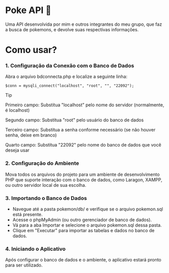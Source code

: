 <h1>Poke API 🔎</h1>
<p>Uma API desenvolvida por mim e outros integrantes do meu grupo, que faz a busca de pokemons, e devolve suas respectivas informações.</p>

<h1>Como usar?</h1>
<h3>1. Configuração da Conexão com o Banco de Dados</h3>

<p>Abra o arquivo bdconnecta.php e localize a seguinte linha:</p>

```
$conn = mysqli_connect("localhost", "root", "", "22092");
```
> [!Tip]
> <p>Primeiro campo: Substitua "localhost" pelo nome do servidor (normalmente, é localhost)</p>
> <p>Segundo campo: Substitua "root" pelo usuário do banco de dados</p>
> <p>Terceiro campo: Substitua a senha conforme necessário (se não houver senha, deixe em branco)</p>
> <p>Quarto campo: Substitua "22092" pelo nome do banco de dados que você deseja usar</p>

<h3>2. Configuração do Ambiente</h3>

<p>Mova todos os arquivos do projeto para um ambiente de desenvolvimento PHP que suporte interação com o banco de dados, como Laragon, XAMPP, ou outro servidor local de sua escolha.</p>

<h3>3. Importando o Banco de Dados</h3>

- Navegue até a pasta pokemon/db/ e verifique se o arquivo pokemon.sql está presente.
- Acesse o phpMyAdmin (ou outro gerenciador de banco de dados).
- Vá para a aba Importar e selecione o arquivo pokemon.sql dessa pasta.
- Clique em "Executar" para importar as tabelas e dados no banco de dados.

<h3>4. Iniciando o Aplicativo</h3>

<p>Após configurar o banco de dados e o ambiente, o aplicativo estará pronto para ser utilizado.</p>

